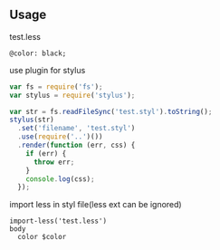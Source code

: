 ## Usage

test.less

```less
@color: black;
```

use plugin for stylus

```javascript
var fs = require('fs');
var stylus = require('stylus');

var str = fs.readFileSync('test.styl').toString();
stylus(str)
  .set('filename', 'test.styl')
  .use(require('..')())
  .render(function (err, css) {
    if (err) {
      throw err;
    }
    console.log(css);
  });
```

import less in styl file(less ext can be ignored)

```stylus
import-less('test.less')
body
  color $color
```
